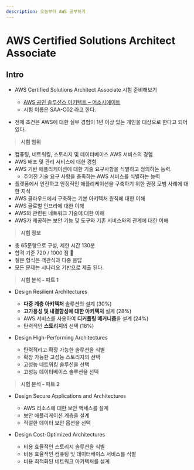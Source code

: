 ```yaml
---
description: 오늘부터 AWS 공부하기
---
```


# AWS Certified Solutions Architect Associate

## Intro

- AWS Certified Solutions Architect Associate 시험 준비해보기
	- [AWS 공인 솔루션스 아키텍트 – 어소시에이트](https://aws.amazon.com/ko/certification/certified-solutions-architect-associate/)
	- 시험 이름은 SAA-C02 라고 한다.

- 전제 조건은 AWS에 대한 실무 경험이 1년 이상 있는 개인을 대상으로 한다고 되어있다.

> **시험 범위**

- 컴퓨팅, 네트워킹, 스토리지 및 데이터베이스 AWS 서비스의 경험
- AWS 배포 및 관리 서비스에 대한 경험
- AWS 기반 애플리케이션에 대한 기술 요구사항을 식별하고 정의하는 능력.
	- 주어진 기술 요구 사항을 충족하는 AWS 서비스를 식별하는 능력
- 플랫폼에서 안전하고 안정적인 애플리케이션을 구축하기 위한 권장 모범 사례에 대한 지식
- AWS 클라우드에서 구축하는 기본 아키텍처 원칙에 대한 이해
- AWS 글로벌 인프라에 대한 이해
- AWS와 관련된 네트워크 기술에 대한 이해
- AWS가 제공하는 보안 기능 및 도구와 기존 서비스와의 관계에 대한 이해

> **시험 정보**

- 총 65문항으로 구성, 제한 시간 130분
- 합격 기준 720 / 1000 점 🥲
- 질문 형식은 객관식과 다중 응답
- 모든 문제는 시나리오 기반으로 제출 된다.

> **시험 분석 - 파트 1**

- Design Resilient Architectures
    - **다중 계층 아키텍처** 솔루션의 설계 (30%)
    - **고가용성 및 내결함성에 대한 아키텍처** 설계 (28%)
    - AWS 서비스를 사용하여 **디커플링 메커니즘**을 설계 (24%)
    - 탄력적인 **스토리지**의 선택 (18%)


- Design High-Performing Architectures
    - 탄력적리고 확장 가능한 솔루션을 식별
    - 확장 가능한 고성능 스토리지의 선택
    - 고성능 네트워킹 솔루션을 선택
    - 고성능 데이터베이스 솔루션을 선택

> **시험 분석 - 파트 2**

- Design Secure Applications and Architectures
    - AWS 리소스에 대한 보안 액세스를 설계
    - 보안 애플리케이션 계층을 설계
    - 적절한 데이터 보안 옵션을 선택

- Design Cost-Optimized Architectures
    - 비용 효율적인 스토리지 솔루션을 식별
    - 비용 효율적인 컴퓨팅 및 데이터베이스 서비스를 식별
    - 비용 최적화된 네트워크 아키텍처를 설계
